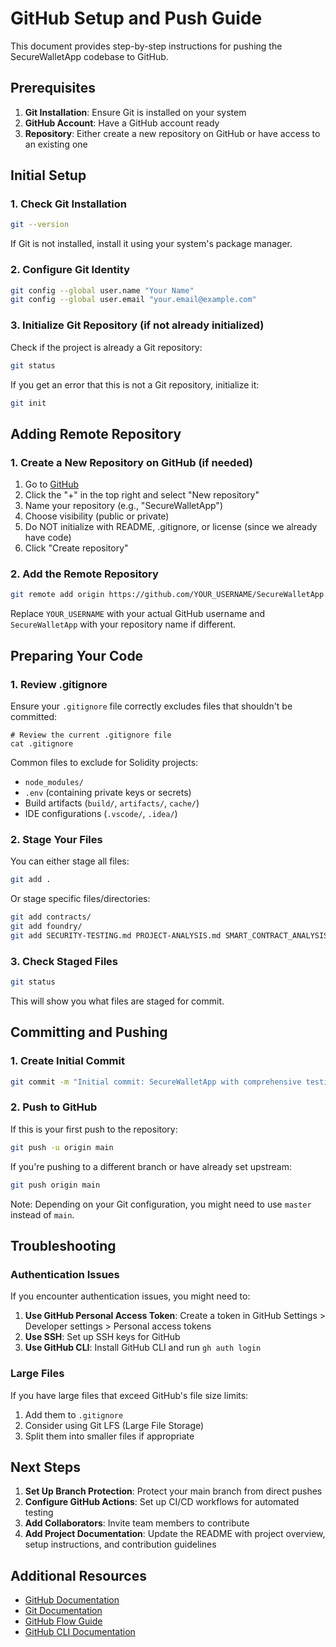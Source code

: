 # GitHub Setup and Push Guide

This document provides step-by-step instructions for pushing the SecureWalletApp codebase to GitHub.

## Prerequisites

1. **Git Installation**: Ensure Git is installed on your system
2. **GitHub Account**: Have a GitHub account ready
3. **Repository**: Either create a new repository on GitHub or have access to an existing one

## Initial Setup

### 1. Check Git Installation

```bash
git --version
```

If Git is not installed, install it using your system's package manager.

### 2. Configure Git Identity

```bash
git config --global user.name "Your Name"
git config --global user.email "your.email@example.com"
```

### 3. Initialize Git Repository (if not already initialized)

Check if the project is already a Git repository:

```bash
git status
```

If you get an error that this is not a Git repository, initialize it:

```bash
git init
```

## Adding Remote Repository

### 1. Create a New Repository on GitHub (if needed)

1. Go to [GitHub](https://github.com)
2. Click the "+" in the top right and select "New repository"
3. Name your repository (e.g., "SecureWalletApp")
4. Choose visibility (public or private)
5. Do NOT initialize with README, .gitignore, or license (since we already have code)
6. Click "Create repository"

### 2. Add the Remote Repository

```bash
git remote add origin https://github.com/YOUR_USERNAME/SecureWalletApp.git
```

Replace `YOUR_USERNAME` with your actual GitHub username and `SecureWalletApp` with your repository name if different.

## Preparing Your Code

### 1. Review .gitignore

Ensure your `.gitignore` file correctly excludes files that shouldn't be committed:

```
# Review the current .gitignore file
cat .gitignore
```

Common files to exclude for Solidity projects:
- `node_modules/`
- `.env` (containing private keys or secrets)
- Build artifacts (`build/`, `artifacts/`, `cache/`)
- IDE configurations (`.vscode/`, `.idea/`)

### 2. Stage Your Files

You can either stage all files:

```bash
git add .
```

Or stage specific files/directories:

```bash
git add contracts/
git add foundry/
git add SECURITY-TESTING.md PROJECT-ANALYSIS.md SMART_CONTRACT_ANALYSIS.md
```

### 3. Check Staged Files

```bash
git status
```

This will show you what files are staged for commit.

## Committing and Pushing

### 1. Create Initial Commit

```bash
git commit -m "Initial commit: SecureWalletApp with comprehensive testing"
```

### 2. Push to GitHub

If this is your first push to the repository:

```bash
git push -u origin main
```

If you're pushing to a different branch or have already set upstream:

```bash
git push origin main
```

Note: Depending on your Git configuration, you might need to use `master` instead of `main`.

## Troubleshooting

### Authentication Issues

If you encounter authentication issues, you might need to:

1. **Use GitHub Personal Access Token**: Create a token in GitHub Settings > Developer settings > Personal access tokens
2. **Use SSH**: Set up SSH keys for GitHub
3. **Use GitHub CLI**: Install GitHub CLI and run `gh auth login`

### Large Files

If you have large files that exceed GitHub's file size limits:
1. Add them to `.gitignore`
2. Consider using Git LFS (Large File Storage)
3. Split them into smaller files if appropriate

## Next Steps

1. **Set Up Branch Protection**: Protect your main branch from direct pushes
2. **Configure GitHub Actions**: Set up CI/CD workflows for automated testing
3. **Add Collaborators**: Invite team members to contribute
4. **Add Project Documentation**: Update the README with project overview, setup instructions, and contribution guidelines

## Additional Resources

- [GitHub Documentation](https://docs.github.com/)
- [Git Documentation](https://git-scm.com/doc)
- [GitHub Flow Guide](https://guides.github.com/introduction/flow/)
- [GitHub CLI Documentation](https://cli.github.com/manual/) 
